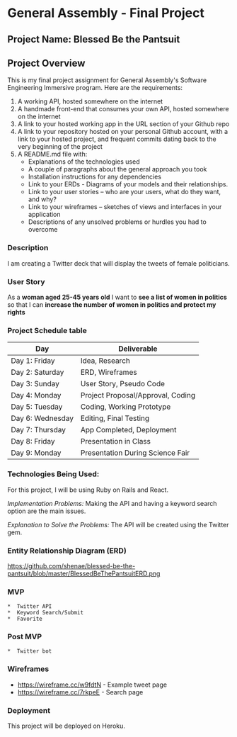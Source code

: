 # General Assembly - Final Project

## Project Name: Blessed Be the Pantsuit

## Project Overview
This is my final project assignment for General Assembly's Software Engineering Immersive program. Here are the requirements: 

1. A working API, hosted somewhere on the internet
2. A handmade front-end that consumes your own API, hosted somewhere on the internet
3. A link to your hosted working app in the URL section of your Github repo
4. A link to your repository hosted on your personal Github account, with a link to your hosted project, and frequent commits dating back to the very beginning of the project
5. A README.md file with:
    - Explanations of the technologies used
    - A couple of paragraphs about the general approach you took
    - Installation instructions for any dependencies
    - Link to your ERDs - Diagrams of your models and their relationships.
    - Link to your user stories – who are your users, what do they want, and why?
    - Link to your wireframes – sketches of views and interfaces in your application
    - Descriptions of any unsolved problems or hurdles you had to overcome


### Description
I am creating a Twitter deck that will display the tweets of female politicians.

### User Story
As a __woman aged 25-45 years old__
I want to __see a list of women in politics__
so that I can __increase the number of women in politics and protect my rights__

### Project Schedule table

Day | Deliverable
-----------------|----------------------------------------
Day 1: Friday    | Idea, Research
Day 2: Saturday    | ERD, Wireframes
Day 3: Sunday   |  User Story, Pseudo Code
Day 4: Monday | Project Proposal/Approval, Coding
Day 5: Tuesday  | Coding, Working Prototype
Day 6: Wednesday    | Editing, Final Testing
Day 7: Thursday    | App Completed, Deployment
Day 8: Friday    | Presentation in Class
Day 9: Monday  | Presentation During Science Fair

### Technologies Being Used:
For this project, I will be using Ruby on Rails and React. 

*Implementation Problems:* Making the API and having a keyword search option are the main issues.

*Explanation to Solve the Problems:*  The API will be created using the Twitter gem.

### Entity Relationship Diagram (ERD)
https://github.com/shenae/blessed-be-the-pantsuit/blob/master/BlessedBeThePantsuitERD.png

### MVP
    *  Twitter API 
	*  Keyword Search/Submit
	*  Favorite

### Post MVP
    *  Twitter bot 

### Wireframes
- https://wireframe.cc/w9fdtN - Example tweet page
- https://wireframe.cc/7rkpeE - Search page

### Deployment
This project will be deployed on Heroku.

